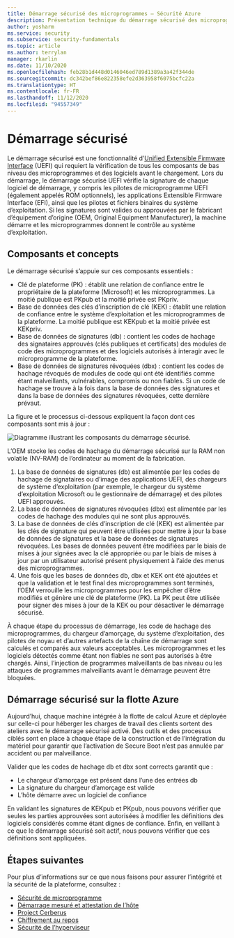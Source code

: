 ```yaml
---
title: Démarrage sécurisé des microprogrammes – Sécurité Azure
description: Présentation technique du démarrage sécurisé des microprogrammes Azure.
author: yosharm
ms.service: security
ms.subservice: security-fundamentals
ms.topic: article
ms.author: terrylan
manager: rkarlin
ms.date: 11/10/2020
ms.openlocfilehash: feb28b1d448d0146046ed789d1389a3a42f344de
ms.sourcegitcommit: dc342bef86e822358efe2d363958f6075bcfc22a
ms.translationtype: HT
ms.contentlocale: fr-FR
ms.lasthandoff: 11/12/2020
ms.locfileid: "94557349"
---
```

# <a name="secure-boot"></a>Démarrage sécurisé

Le démarrage sécurisé est une fonctionnalité d’[Unified Extensible Firmware Interface](https://en.wikipedia.org/wiki/Unified_Extensible_Firmware_Interface) (UEFI) qui requiert la vérification de tous les composants de bas niveau des microprogrammes et des logiciels avant le chargement. Lors du démarrage, le démarrage sécurisé UEFI vérifie la signature de chaque logiciel de démarrage, y compris les pilotes de microprogramme UEFI (également appelés ROM optionnels), les applications Extensible Firmware Interface (EFI), ainsi que les pilotes et fichiers binaires du système d’exploitation. Si les signatures sont valides ou approuvées par le fabricant d’équipement d’origine (OEM, Original Equipment Manufacturer), la machine démarre et les microprogrammes donnent le contrôle au système d’exploitation.

## <a name="components-and-process"></a>Composants et concepts

Le démarrage sécurisé s’appuie sur ces composants essentiels :

- Clé de plateforme (PK) : établit une relation de confiance entre le propriétaire de la plateforme (Microsoft) et les microprogrammes. La moitié publique est PKpub et la moitié privée est PKpriv.
- Base de données des clés d’inscription de clé (KEK) : établit une relation de confiance entre le système d’exploitation et les microprogrammes de la plateforme. La moitié publique est KEKpub et la moitié privée est KEKpriv.
- Base de données de signatures (db) : contient les codes de hachage des signataires approuvés (clés publiques et certificats) des modules de code des microprogrammes et des logiciels autorisés à interagir avec le microprogramme de la plateforme.
- Base de données de signatures révoquées (dbx) : contient les codes de hachage révoqués de modules de code qui ont été identifiés comme étant malveillants, vulnérables, compromis ou non fiables. Si un code de hachage se trouve à la fois dans la base de données des signatures et dans la base de données des signatures révoquées, cette dernière prévaut.

La figure et le processus ci-dessous expliquent la façon dont ces composants sont mis à jour :

![Diagramme illustrant les composants du démarrage sécurisé.](./media/secure-boot/secure-boot.png)

L’OEM stocke les codes de hachage du démarrage sécurisé sur la RAM non volatile (NV-RAM) de l’ordinateur au moment de la fabrication.

1. La base de données de signatures (db) est alimentée par les codes de hachage de signataires ou d’image des applications UEFI, des chargeurs de système d’exploitation (par exemple, le chargeur du système d’exploitation Microsoft ou le gestionnaire de démarrage) et des pilotes UEFI approuvés.
2. La base de données de signatures révoquées (dbx) est alimentée par les codes de hachage des modules qui ne sont plus approuvés.
3. La base de données de clés d’inscription de clé (KEK) est alimentée par les clés de signature qui peuvent être utilisées pour mettre à jour la base de données de signatures et la base de données de signatures révoquées. Les bases de données peuvent être modifiées par le biais de mises à jour signées avec la clé appropriée ou par le biais de mises à jour par un utilisateur autorisé présent physiquement à l’aide des menus des microprogrammes.
4. Une fois que les bases de données db, dbx et KEK ont été ajoutées et que la validation et le test final des microprogrammes sont terminés, l’OEM verrouille les microprogrammes pour les empêcher d’être modifiés et génère une clé de plateforme (PK). La PK peut être utilisée pour signer des mises à jour de la KEK ou pour désactiver le démarrage sécurisé.

À chaque étape du processus de démarrage, les code de hachage des microprogrammes, du chargeur d’amorçage, du système d’exploitation, des pilotes de noyau et d’autres artefacts de la chaîne de démarrage sont calculés et comparés aux valeurs acceptables. Les microprogrammes et les logiciels détectés comme étant non fiables ne sont pas autorisés à être chargés. Ainsi, l’injection de programmes malveillants de bas niveau ou les attaques de programmes malveillants avant le démarrage peuvent être bloquées.

## <a name="secure-boot-on-the-azure-fleet"></a>Démarrage sécurisé sur la flotte Azure
Aujourd’hui, chaque machine intégrée à la flotte de calcul Azure et déployée sur celle-ci pour héberger les charges de travail des clients sortent des ateliers avec le démarrage sécurisé activé. Des outils et des processus ciblés sont en place à chaque étape de la construction et de l’intégration du matériel pour garantir que l’activation de Secure Boot n’est pas annulée par accident ou par malveillance.

Valider que les codes de hachage db et dbx sont corrects garantit que :

- Le chargeur d’amorçage est présent dans l’une des entrées db
- La signature du chargeur d’amorçage est valide
- L’hôte démarre avec un logiciel de confiance

 En validant les signatures de KEKpub et PKpub, nous pouvons vérifier que seules les parties approuvées sont autorisées à modifier les définitions des logiciels considérés comme étant dignes de confiance. Enfin, en veillant à ce que le démarrage sécurisé soit actif, nous pouvons vérifier que ces définitions sont appliquées.

## <a name="next-steps"></a>Étapes suivantes
Pour plus d’informations sur ce que nous faisons pour assurer l’intégrité et la sécurité de la plateforme, consultez :

- [Sécurité de microprogramme](firmware.md)
- [Démarrage mesuré et attestation de l’hôte](measured-boot-host-attestation.md)
- [Project Cerberus](project-cerberus.md)
- [Chiffrement au repos](encryption-atrest.md)
- [Sécurité de l’hyperviseur](hypervisor.md)